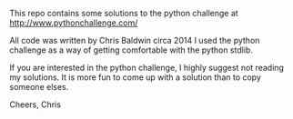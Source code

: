 This repo contains some solutions to the python challenge at http://www.pythonchallenge.com/ 

All code was written by Chris Baldwin circa 2014
I used the python challenge as a way of getting comfortable with the python stdlib.

If you are interested in the python challenge, I highly suggest not reading my solutions.
It is more fun to come up with a solution than to copy someone elses.

Cheers,
Chris